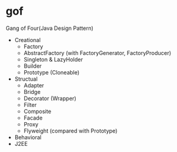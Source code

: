 # gof
Gang of Four(Java Design Pattern)

- Creational
  - Factory
  - AbstractFactory (with FactoryGenerator, FactoryProducer)
  - Singleton & LazyHolder
  - Builder
  - Prototype (Cloneable)
- Structual
  - Adapter
  - Bridge
  - Decorator (Wrapper)
  - Filter
  - Composite
  - Facade
  - Proxy
  - Flyweight (compared with Prototype)
- Behavioral
- J2EE

